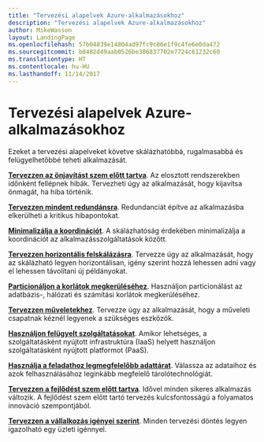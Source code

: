 ```yaml
---
title: "Tervezési alapelvek Azure-alkalmazásokhoz"
description: "Tervezési alapelvek Azure-alkalmazásokhoz"
author: MikeWasson
layout: LandingPage
ms.openlocfilehash: 57b04839e14804ad97fc9c86e1f9c4fe6e0da472
ms.sourcegitcommit: b0482d49aab0526be386837702e7724c61232c60
ms.translationtype: HT
ms.contentlocale: hu-HU
ms.lasthandoff: 11/14/2017
---
```

# <a name="design-principles-for-azure-applications"></a>Tervezési alapelvek Azure-alkalmazásokhoz

Ezeket a tervezési alapelveket követve skálázhatóbbá, rugalmasabbá és felügyelhetőbbé teheti alkalmazását. 

**[Tervezzen az önjavítást szem előtt tartva](self-healing.md)**. Az elosztott rendszerekben időnként fellépnek hibák. Tervezheti úgy az alkalmazását, hogy kijavítsa önmagát, ha hiba történik.

**[Tervezzen mindent redundánsra](redundancy.md)**. Redundanciát építve az alkalmazásba elkerülheti a kritikus hibapontokat.
 
**[Minimalizálja a koordinációt](minimize-coordination.md)**. A skálázhatóság érdekében minimalizálja a koordinációt az alkalmazásszolgáltatások között.
 
**[Tervezzen horizontális felskálázásra](scale-out.md)**. Tervezze úgy az alkalmazását, hogy az skálázható legyen horizontálisan, igény szerint hozzá lehessen adni vagy el lehessen távolítani új példányokat.

**[Particionáljon a korlátok megkerüléséhez](partition.md)**. Használjon particionálást az adatbázis-, hálózati és számítási korlátok megkerüléséhez.

**[Tervezzen műveletekhez](design-for-operations.md)**. Tervezze úgy az alkalmazását, hogy a műveleti csapatnak kéznél legyenek a szükséges eszközök.

**[Használjon felügyelt szolgáltatásokat](managed-services.md)**. Amikor lehetséges, a szolgáltatásként nyújtott infrastruktúra (IaaS) helyett használjon szolgáltatásként nyújtott platformot (PaaS).

**[Használja a feladathoz legmegfelelőbb adattárat](use-the-best-data-store.md)**. Válassza az adataihoz és azok felhasználásához leginkább megfelelő tárolótechnológiát. 
 
**[Tervezzen a fejlődést szem előtt tartva](design-for-evolution.md)**. Idővel minden sikeres alkalmazás változik. A fejlődést szem előtt tartó tervezés kulcsfontosságú a folyamatos innováció szempontjából.

**[Tervezzen a vállalkozás igényei szerint](build-for-business.md)**. Minden tervezési döntés legyen igazolható egy üzleti igénnyel.

